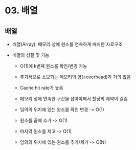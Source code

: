 # 03. 배열

## 배열
- 배열(Array): 메모리 상에 원소를 연속하게 배치한 자료구조

- 배열의 성질 및 기능
  - O(1)에 k번째 원소를 확인/변경 가능
  - 추가적으로 소모되는 메모리의 양(=overhead)가 거의 없음
  - Cache hit rate가 높음
  - 메모리 상에 연속한 구간을 잡아야해서 할당의 제약이 걸림

  - 임의의 위치에 있는 원소를 확인 변경 -> O(1)
  - 원소를 끝에 추가 -> O(1)
  - 마지막 원소를 제고 -> O(1)
  - 임의의 위치에 있는 원소를 추가/제거 -> O(N)
